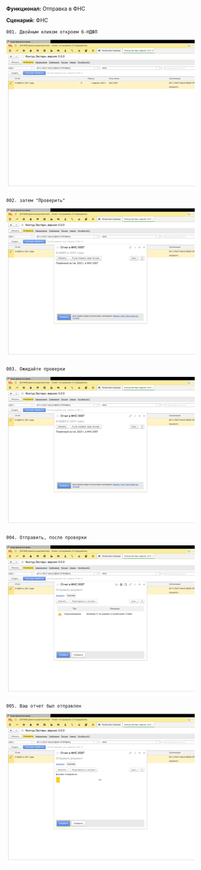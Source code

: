**Функционал:** Отправка в ФНС


**Сценарий:** ФНС

	001. Двойным кликом откроем 6-НДФЛ
![](Отправка_в_ФНС/Отправка_в_ФНС_9_ФНС_001.png)

	002. затем "Проверить"
![](Отправка_в_ФНС/Отправка_в_ФНС_11_ФНС_002.png)

	003. Ожидайте проверки
![](Отправка_в_ФНС/Отправка_в_ФНС_12_ФНС_003.png)

	004. Отправить, после проверки
![](Отправка_в_ФНС/Отправка_в_ФНС_14_ФНС_004.png)

	005. Ваш отчет был отправлен
![](Отправка_в_ФНС/Отправка_в_ФНС_16_ФНС_005.png)

